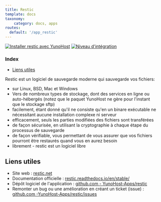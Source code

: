 ```yaml
---
title: Restic
template: docs
taxonomy:
    category: docs, apps
routes:
  default: '/app_restic'
---
```


[![Installer restic avec YunoHost](https://install-app.yunohost.org/install-with-yunohost.png)](https://install-app.yunohost.org/?app=restic) [![Niveau d'intégration](https://dash.yunohost.org/integration/restic.svg)](https://dash.yunohost.org/appci/app/restic)

### Index

- [Liens utiles](#liens-utiles)

Restic est un logiciel de sauvegarde moderne qui sauvegarde vos fichiers:

- sur Linux, BSD, Mac et Windows
- Vers de nombreux types de stockage, dont des services en ligne ou auto-hébergés (notez que le paquet YunoHost ne gère pour l'instant que le stockage sftp)
- facilement, étant donné qu'il ne consiste qu'en un binare exécutable ne nécessitant aucune installation complexe ni serveur
- efficacement, seuls les parties modifiées des fichiers sont transférées
- de façon sécurisée, en utilisant la cryptographie à chaque étape du processus de sauvegarde
- de façon vérifiable, vous permettant de vous assurer que vos fichiers pourront être restaurés quand vous en aurez besoin
- librement - restic est un logiciel libre

## Liens utiles

+ Site web : [restic.net](https://restic.net/)
+ Documentation officielle : [restic.readthedocs.io/en/stable/](https://restic.readthedocs.io/en/stable/)
+ Dépôt logiciel de l'application : [github.com - YunoHost-Apps/restic](https://github.com/YunoHost-Apps/restic_ynh)
+ Remonter un bug ou une amélioration en créant un ticket (issue) : [github.com -YunoHost-Apps/restic/issues](https://github.com/YunoHost-Apps/restic_ynh/issues)
